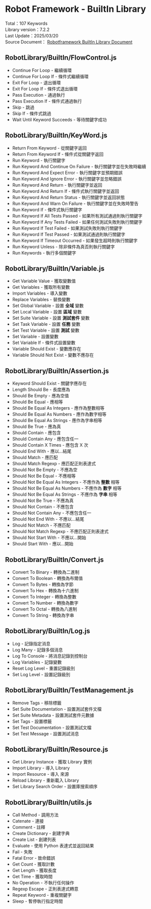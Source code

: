 # Robot Framework - BuiltIn Library
Total：107 Keywords   
Library version：7.2.2  
Last Update：2025/03/20    
Source Document：
[Robotframework BuiltIn Library Document](https://robotframework.org/robotframework/latest/libraries/BuiltIn.html)

## RobotLibrary/BuiltIn/FlowControl.js
- Continue For Loop - 繼續循環
- Continue For Loop If - 條件式繼續循環
- Exit For Loop - 退出循環
- Exit For Loop If - 條件式退出循環
- Pass Execution - 通過執行
- Pass Execution If - 條件式通過執行
- Skip - 跳過
- Skip If - 條件式跳過
- Wait Until Keyword Succeeds - 等待關鍵字成功 

## RobotLibrary/BuiltIn/KeyWord.js
- Return From Keyword - 從關鍵字返回
- Return From Keyword If - 條件式從關鍵字返回
- Run Keyword - 執行關鍵字
- Run Keyword And Continue On Failure - 執行關鍵字並在失敗時繼續
- Run Keyword And Expect Error - 執行關鍵字並預期錯誤
- Run Keyword And Ignore Error - 執行關鍵字並忽略錯誤
- Run Keyword And Return - 執行關鍵字並返回
- Run Keyword And Return If - 條件式執行關鍵字並返回
- Run Keyword And Return Status - 執行關鍵字並返回狀態
- Run Keyword And Warn On Failure - 執行關鍵字並在失敗時警告
- Run Keyword If - 條件式執行關鍵字
- Run Keyword If All Tests Passed - 如果所有測試通過則執行關鍵字
- Run Keyword If Any Tests Failed - 如果任何測試失敗則執行關鍵字
- Run Keyword If Test Failed - 如果測試失敗則執行關鍵字
- Run Keyword If Test Passed - 如果測試通過則執行關鍵字
- Run Keyword If Timeout Occurred - 如果發生超時則執行關鍵字
- Run Keyword Unless - 除非條件為真否則執行關鍵字
- Run Keywords - 執行多個關鍵字

## RobotLibrary/BuiltIn/Variable.js
- Get Variable Value - 獲取變數值
- Get Variables - 獲取所有變數
- Import Variables - 導入變數
- Replace Variables - 替換變數
- Set Global Variable - 設置 **全域** 變數
- Set Local Variable - 設置 **區域** 變數
- Set Suite Variable - 設置 **測試套件** 變數
- Set Task Variable - 設置 **任務** 變數
- Set Test Variable - 設置 **測試** 變數
- Set Variable - 設置變數
- Set Variable If - 條件式設置變數
- Variable Should Exist - 變數應存在
- Variable Should Not Exist - 變數不應存在

## RobotLibrary/BuiltIn/Assertion.js
- Keyword Should Exist - 關鍵字應存在
- Length Should Be - 長度應為
- Should Be Empty - 應為空值
- Should Be Equal - 應相等
- Should Be Equal As Integers - 應作為整數相等
- Should Be Equal As Numbers - 應作為數字相等
- Should Be Equal As Strings - 應作為字串相等
- Should Be True - 應為真
- Should Contain - 應包含
- Should Contain Any - 應包含任一
- Should Contain X Times - 應包含 X 次
- Should End With - 應以...結尾
- Should Match - 應匹配
- Should Match Regexp - 應匹配正則表達式
- Should Not Be Empty - 不應為空
- Should Not Be Equal - 不應相等
- Should Not Be Equal As Integers - 不應作為 **整數** 相等
- Should Not Be Equal As Numbers - 不應作為 **數字** 相等
- Should Not Be Equal As Strings - 不應作為 **字串** 相等
- Should Not Be True - 不應為真
- Should Not Contain - 不應包含
- Should Not Contain Any - 不應包含任一
- Should Not End With - 不應以...結尾
- Should Not Match - 不應匹配
- Should Not Match Regexp - 不應匹配正則表達式
- Should Not Start With - 不應以...開始
- Should Start With - 應以...開始

## RobotLibrary/BuiltIn/Convert.js
- Convert To Binary - 轉換為二進制
- Convert To Boolean - 轉換為布爾值 
- Convert To Bytes - 轉換為字節
- Convert To Hex - 轉換為十六進制
- Convert To Integer - 轉換為整數 
- Convert To Number - 轉換為數字
- Convert To Octal - 轉換為八進制
- Convert To String - 轉換為字串

## RobotLibrary/BuiltIn/Log.js
- Log - 記錄指定消息
- Log Many - 記錄多個消息 
- Log To Console - 將消息記錄到控制台 
- Log Variables - 記錄變數
- Reset Log Level - 重置記錄級別
- Set Log Level - 設置記錄級別

## RobotLibrary/BuiltIn/TestManagement.js
- Remove Tags - 移除標籤
- Set Suite Documentation - 設置測試套件文檔
- Set Suite Metadata - 設置測試套件元數據
- Set Tags - 設置標籤
- Set Test Documentation - 設置測試文檔
- Set Test Message - 設置測試消息

## RobotLibrary/BuiltIn/Resource.js
- Get Library Instance - 獲取 Library 實例
- Import Library - 導入 Library
- Import Resource - 導入 來源
- Reload Library - 重新載入 Library
- Set Library Search Order - 設置庫搜索順序

## RobotLibrary/BuiltIn/utils.js
- Call Method - 調用方法
- Catenate - 連接
- Comment - 註釋
- Create Dictionary - 創建字典
- Create List - 創建列表
- Evaluate - 使用 Python 表達式並返回結果
- Fail - 失敗
- Fatal Error - 致命錯誤
- Get Count - 獲取計數
- Get Length - 獲取長度
- Get Time - 獲取時間
- No Operation - 不執行任何操作
- Regexp Escape - 正則表達式轉意
- Repeat Keyword - 重複關鍵字
- Sleep - 暫停執行指定時間